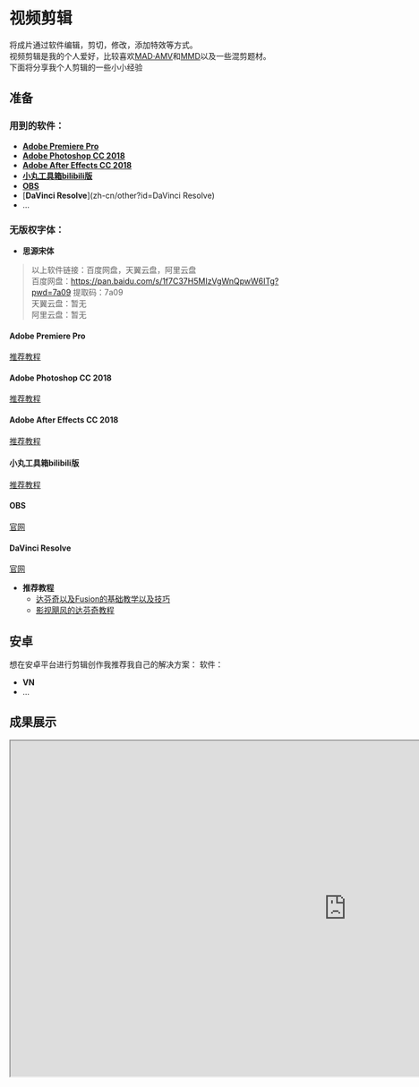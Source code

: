 # 视频剪辑
将成片通过软件编辑，剪切，修改，添加特效等方式。  
视频剪辑是我的个人爱好，比较喜欢[MAD·AMV]()和[MMD]()以及一些混剪题材。  
下面将分享我个人剪辑的一些小小经验
## 准备
### 用到的软件：
- [**Adobe Premiere Pro**](/zh-cn/other?id=adobe-premiere-pro)
- [**Adobe Photoshop CC 2018**](/zh-cn/other?id=adobe-photoshop-cc-2018)
- [**Adobe After Effects CC 2018**](/zh-cn/other?id=adobe-after-effects-cc-2018)
- [**小丸工具箱bilibili版**](zh-cn/other?id=小丸工具箱bilibili版)
- [**OBS**](zh-cn/other?id=obs)
- [**DaVinci Resolve**](zh-cn/other?id=DaVinci Resolve)
- ...

### 无版权字体：
- **思源宋体**

> 以上软件链接：百度网盘，天翼云盘，阿里云盘  
百度网盘：https://pan.baidu.com/s/1f7C37H5MIzVgWnQpwW6ITg?pwd=7a09 
提取码：7a09  
天翼云盘：暂无  
阿里云盘：暂无  

#### Adobe Premiere Pro
[推荐教程](还没写)

#### Adobe Photoshop CC 2018
[推荐教程](还没写)

#### Adobe After Effects CC 2018
[推荐教程](还没写)

#### 小丸工具箱bilibili版
[推荐教程](还没写)

#### OBS
[官网](https://obsproject.com/)

#### DaVinci Resolve
[官网](http://www.blackmagicdesign.com/cn/products/davinciresolve/)
- **推荐教程**
    - [达芬奇以及Fusion的基础教学以及技巧](https://space.bilibili.com/33382000/channel/seriesdetail?sid=238222)
    - [影视飓风的达芬奇教程](https://space.bilibili.com/946974/channel/seriesdetail?sid=30829)


## 安卓
想在安卓平台进行剪辑创作我推荐我自己的解决方案：
软件：
- **VN**
- ...


## 成果展示
<iframe height="600px" width="1200px" src="https://huafeiyu-onedrive-huafeiyu.vercel.app/api/raw/?path=/Public/%E5%85%B6%E4%BB%96/%E8%BF%91%E4%BB%A3%E5%8F%B2%E5%BE%AE%E7%94%B5%E5%BD%B1/%E8%BF%91%E4%BB%A3%E5%8F%B2%E5%BE%AE%E7%94%B5%E5%BD%B1%E3%80%8A%E4%BC%9F%E5%A4%A7%E7%9A%84%E8%BD%AC%E6%8A%98%E3%80%8B%E7%AC%AC%E4%BA%8C%E7%89%88.mp4">


<hr/>

# Auto.js
[GitHub](https://github.com/hyb1996/Auto.js)
开源，安卓平台上的JavaScript自动化工具  
[VSCode插件](https://github.com/hyb1996/Auto.js-VSCode-Extension)  |  [文档](https://g.pro.autojs.org/)  |  [案例](https://github.com/hyb1996/Auto.js/tree/master/app/src/main/assets/sample)  